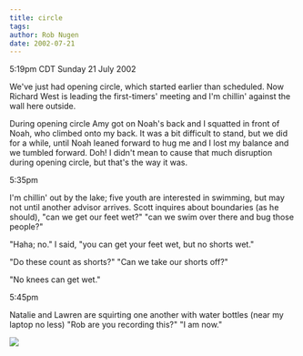 ```yaml
---
title: circle
tags: 
author: Rob Nugen
date: 2002-07-21
---
```


<p class=date>5:19pm CDT Sunday 21 July 2002</p>

<p>We've just had opening circle, which started earlier than
scheduled.  Now Richard West is leading the first-timers' meeting and
I'm chillin' against the wall here outside.</p>

<p>During opening circle Amy got on Noah's back and I squatted in
front of Noah, who climbed onto my back.  It was a bit difficult to
stand, but we did for a while, until Noah leaned forward to hug me and
I lost my balance and we tumbled forward.  Doh!  I didn't mean to
cause that much disruption during opening circle, but that's the way
it was.</p>

<p class=date>5:35pm</p>

<p>I'm chillin' out by the lake; five youth are interested in
swimming, but may not until another advisor arrives.  Scott inquires
about boundaries (as he should), "can we get our feet wet?"  "can we
swim over there and bug those people?"</p>

<p>"Haha; no." I said, "you can get your feet wet, but no shorts wet."</p>

<p>"Do these count as shorts?"  "Can we take our shorts off?"</p>

<p>"No knees can get wet."</p>

<p class=date>5:45pm</p>

<p>Natalie and Lawren are squirting one another with water bottles
(near my laptop no less) "Rob are you recording this?"  "I am
now."</p>

<p><img src="/images/rob/wL-ROB.gif"/></p>
